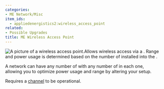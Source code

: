 ```yaml
---
categories:
- ME Network/Misc
item_ids:
  - appliedenergistics2:wireless_access_point
related:
- Possible Upgrades
title: ME Wireless Access Point
---
```


![A picture of a wireless access
point.](../../../../public/assets/large/wireless_access_point.png)Allows wireless access via a
<ItemLink id="appliedenergistics2:wireless_terminal"/>. Range and
power usage is determined based on the number of <ItemLink
id="appliedenergistics2:wireless_booster"/> installed into the
<ItemLink id="appliedenergistics2:wireless_access_point"/>.



A network can have any number of <ItemLink
id="appliedenergistics2:wireless_access_point"/> with any number of
<ItemLink id="appliedenergistics2:wireless_booster"/> in each one,
allowing you to optimize power usage and range by altering your setup.



Requires a [channel](../../channels.md) to be operational.

<RecipeFor id="appliedenergistics2:wireless_access_point"/>
